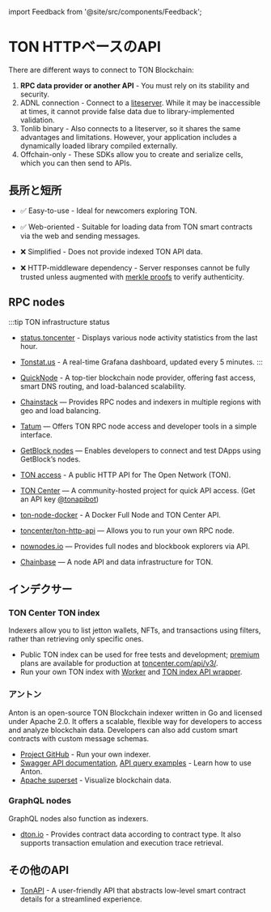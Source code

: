 import Feedback from '@site/src/components/Feedback';

# TON HTTPベースのAPI

There are different ways to connect to TON Blockchain:

1. **RPC data provider or another API** - You must rely on its stability and security.
2. ADNL connection - Connect to a [liteserver](/v3/guidelines/nodes/running-nodes/liteserver-node). While it may be inaccessible at times, it cannot provide false data due to library-implemented validation.
3. Tonlib binary - Also connects to a liteserver, so it shares the same advantages and limitations. However, your application includes a dynamically loaded library compiled externally.
4. Offchain-only - These SDKs allow you to create and serialize cells, which you can then send to APIs.

## 長所と短所

- ✅ Easy-to-use - Ideal for newcomers exploring TON.

- ✅ Web-oriented - Suitable for loading data from TON smart contracts via the web and sending messages.

- ❌ Simplified - Does not provide indexed TON API data.

- ❌ HTTP-middleware dependency - Server responses cannot be fully trusted unless augmented with [merkle proofs](/v3/documentation/data-formats/tlb/proofs) to verify authenticity.

## RPC nodes

:::tip TON infrastructure status

- [status.toncenter](https://status.toncenter.com/) - Displays various node activity statistics from the last hour.

- [Tonstat.us](https://tonstat.us/) - A real-time Grafana dashboard, updated every 5 minutes.
  :::

- [QuickNode](https://www.quicknode.com/chains/ton?utm_source=ton-docs) - A top-tier blockchain node provider, offering fast access, smart DNS routing, and load-balanced scalability.

- [Chainstack](https://chainstack.com/build-better-with-ton/) — Provides RPC nodes and indexers in multiple regions with geo and load balancing.

- [Tatum](https://docs.tatum.io/reference/rpc-ton) — Offers TON RPC node access and developer tools in a simple interface.

- [GetBlock nodes](https://getblock.io/nodes/ton/) — Enables developers to connect and test DApps using GetBlock’s nodes.

- [TON access](https://www.orbs.com/ton-access/) - A public HTTP API for The Open Network (TON).

- [TON Center](https://toncenter.com/api/v2/) — A community-hosted project for quick API access. (Get an API key [@tonapibot](https://t.me/tonapibot))

- [ton-node-docker](https://github.com/fmira21/ton-node-docker) - A Docker Full Node and TON Center API.

- [toncenter/ton-http-api](https://github.com/toncenter/ton-http-api) — Allows you to run your own RPC node.

- [nownodes.io](https://nownodes.io/nodes) — Provides full nodes and blockbook explorers via API.

- [Chainbase](https://chainbase.com/chainNetwork/TON) — A node API and data infrastructure for TON.

## インデクサー

### TON Center TON index

Indexers allow you to list jetton wallets, NFTs, and transactions using filters, rather than retrieving only specific ones.

- Public TON index can be used for free tests and development; [premium](https://t.me/tonapibot) plans are available for production at [toncenter.com/api/v3/](https://toncenter.com/api/v3/).
- Run your own TON index with [Worker](https://github.com/toncenter/ton-index-worker/tree/36134e7376986c5517ee65e6a1ddd54b1c76cdba) and [TON index API wrapper](https://github.com/toncenter/ton-indexer).

### アントン

Anton is an open-source TON Blockchain indexer written in Go and licensed under Apache 2.0. It offers a scalable, flexible way for developers to access and analyze blockchain data. Developers can also add custom smart contracts with custom message schemas.

- [Project GitHub](https://github.com/tonindexer/anton) - Run your own indexer.
- [Swagger API documentation](https://github.com/tonindexer/anton), [API query examples](https://github.com/tonindexer/anton/blob/main/docs/API.md) - Learn how to use Anton.
- [Apache superset](https://github.com/tonindexer/anton) - Visualize blockchain data.

### GraphQL nodes

GraphQL nodes also function as indexers.

- [dton.io](https://dton.io/graphql) - Provides contract data according to contract type. It also supports transaction emulation and execution trace retrieval.

## その他のAPI

- [TonAPI](https://docs.tonconsole.com/tonapi) - A user-friendly API that abstracts low-level smart contract details for a streamlined experience.

<Feedback />

